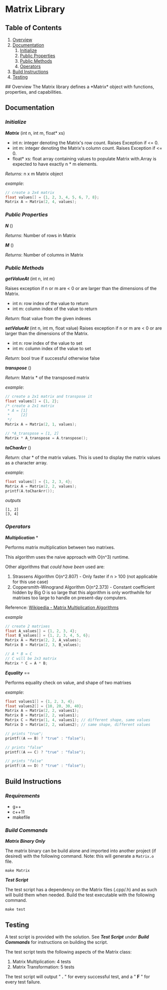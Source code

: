 # Matrix Library
## Table of Contents
1. [Overview](#Overview)
2. [Documentation](#Documentation)
	1. [Initialize](#Init)
	2. [Public Properties](#Properties)
	3. [Public Methods](#Methods)
	4. [Operators](#Operators)  
3. [Build Instructions](#Build)
4. [Testing](#Testing)

<a name="Overview"/>
## Overview
The Matrix library defines a *Matrix* object with functions, properties, and capabilities. 

<a name="Documentation"></a>
## Documentation 

<a name="Init"></a>
### *Initialize* 
__*Matrix*__ (int n, int m, float* xs)
* int n: integer denoting the Matrix's row count. Raises Exception if &lt;= 0.
* int m: integer denoting the Matrix's column count. Raises Exception if &lt;= 0.
* float* xs: float array containing values to populate Matrix with.Array is expected to have exactly n * m elements.

*Returns*: n x m Matrix object

*example*:

```c++
// create a 2x4 matrix 
float values[] = {1, 2, 3, 4, 5, 6, 7, 8};
Matrix A = Matrix(2, 4, values);
```
<a name="Properties"></a>
### *Public Properties*

__*N*__ ()

*Returns*: Number of rows in Matrix

__*M*__ ()

*Returns*: Number of columns in Matrix

<a name="Methods"></a>
### *Public Methods*
__*getValueAt*__ (int n, int m)

Raises exception if n or m are &lt; 0 or are larger than the dimensions of the Matrix.
* int n: row index of the value to return
* int m: column index of the value to return

*Return*: float value from the given indexes

__*setValueAt*__ (int n, int m, float value) Raises exception if n or m are &lt; 0 or are larger than the dimensions of the Matrix.
* int n: row index of the value to set
* int m: column index of the value to set

*Return*: bool true if successful otherwise false

__*transpose*__ ()

*Return*: Matrix * of the transposed matrix

*example*:
```c++
// create a 2x1 matrix and transpose it
float values[] = {1, 2};
/* create a 2x1 matrix 
 * A = [1]
 *     [2]
 */
Matrix A = Matrix(2, 1, values);

// *A_transpose = [1, 2]
Matrix * A_transpose = A.transpose();
```

__*toCharArr*__ ()

*Return*: char * of the matrix values. This is used to display the matrix values as a character array.

*example*: 

```c++
float values[] = {1, 2, 3, 4};
Matrix A = Matrix(2, 2, values);
printf(A.toCharArr());
```
*outputs*
```
[1, 2]
[3, 4]
```
<a name="Operators"></a>
### *Operators*
__*Multiplication*__ *

Performs matrix multiplication between two matrixes. 

This algorithm uses the naive approach with O(n^3) runtime. 

Other algorithms that *could have been* used are:
1. Strassens Algorithm O(n^2.807) - Only faster if n &gt; 100 (not applicable for this use case)
2. Coppersmith-Winogrand Algorithm O(n^2.373) - Constant coefficient hidden by Big O is so large that this algorithm is only worthwhile for matrixes too large to handle on present-day computers.

Reference: [Wikipedia - Matrix Multiplication Algorithms](https://en.wikipedia.org/wiki/Matrix_multiplication_algorithm)

*example*
```c++
// create 2 matrixes
float A_values[] = {1, 2, 3, 4};
float B_values[] = {1, 2, 3, 4, 5, 6};
Matrix A = Matrix(2, 2, A_values);
Matrix B = Matrix(2, 3, B_values);

// A * B = C
// C will be 2x3 matrix
Matrix * C = A * B;
```

__*Equality*__ &equals;&equals;

Performs equality check on value, and shape of two matrixes

*example*:

```c++
float values1[] = {1, 2, 3, 4};
float values2[] = {10, 20, 30, 40};
Matrix A = Matrix(2, 2, values1);
Matrix B = Matrix(2, 2, values1);
Matrix C = Matrix(1, 4, values1); // different shape, same values
Matrix D = Matrix(2, 2, values2); // same shape, different values

// prints "true";
printf((A == B) ? "true" : "false");

// prints "false"
printf((A == C) ? "true" : "false");

// prints "false"
printf((A == D) ? "true" : "false");
```

## Build Instructions
### *Requirements*
* g++
* c++11
* makefile

<a name="Build"></a>
### *Build Commands*
__*Matrix Binary Only*__

The matrix binary can be build alone and imported into another project (if desired) with the following command. Note: this will generate a `Matrix.o` file. 

`make Matrix`

__*Test Script*__

The test script has a dependency on the Matrix files (.cpp/.h) and as such will build them when needed. Build the test executable with the following command.

`make test`

<a name="Testing"></a>
## Testing
A test script is provided with the solution. See __*Test Script*__ under __*Build Commands*__ for instructions on building the script. 

The test script tests the following aspects of the Matrix class: 
1. Matrix Multiplication: 4 tests
2. Matrix Transformation: 5 tests

The test script will output &quot; __.__ &quot; for every successful test, and a &quot; __F__ &quot; for every test failure.

